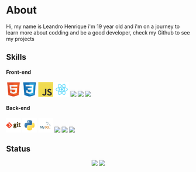 # About

Hi, my name is Leandro Henrique i'm 19 year old and i'm on a journey to learn more about codding and be a good developer, 
check my Github to see my projects 

## Skills
<div>
  <h4>Front-end</h4>
  <img height="40" src="https://raw.githubusercontent.com/devicons/devicon/master/icons/html5/html5-original.svg">
  <img height="40" src="https://raw.githubusercontent.com/devicons/devicon/master/icons/css3/css3-original.svg">
  <img height="40" src="https://raw.githubusercontent.com/github/explore/80688e429a7d4ef2fca1e82350fe8e3517d3494d/topics/javascript/javascript.png">
  <img height="40" src="https://raw.githubusercontent.com/github/explore/80688e429a7d4ef2fca1e82350fe8e3517d3494d/topics/react/react.png">
  <img height="40" src="https://img.icons8.com/external-tal-revivo-color-tal-revivo/48/000000/external-jest-can-collect-code-coverage-information-from-entire-projects-logo-color-tal-revivo.png">
  <img height="40" src="https://img.icons8.com/color/48/000000/redux.png">
  <img height="40" src="https://img.icons8.com/color/48/000000/bootstrap.png">
  <h4>Back-end</h4>
  <img height="40" src="https://raw.githubusercontent.com/github/explore/80688e429a7d4ef2fca1e82350fe8e3517d3494d/topics/git/git.png">
  <img height="40" src="https://raw.githubusercontent.com/github/explore/80688e429a7d4ef2fca1e82350fe8e3517d3494d/topics/python/python.png">
  <img height="40" src="https://raw.githubusercontent.com/github/explore/80688e429a7d4ef2fca1e82350fe8e3517d3494d/topics/mysql/mysql.png">
  <img height="40" src="https://user-images.githubusercontent.com/68698781/148557525-ac893d52-85e2-49a7-b7fc-8bd6c0464612.png">
  <img height="40" src="https://user-images.githubusercontent.com/68698781/151673862-4b1c40ad-02aa-4197-bd3a-9cd7080150b8.png">
  <img height="40" src="https://user-images.githubusercontent.com/68698781/151673956-545bd7bf-e051-44a8-8eec-2e303167ba16.png">
</div>


## Status
<div align="center">
  <img width="50%" src="https://github-readme-stats.vercel.app/api?username=Ply3r&theme=dracula&show_icons=true" />
  <img width="42%" src="https://github-readme-stats.vercel.app/api/top-langs/?username=Ply3r&layout=compact&theme=dracula" />
</div>
   

